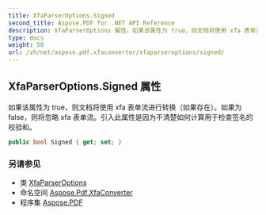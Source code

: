 ```yaml
---
title: XfaParserOptions.Signed
second_title: Aspose.PDF for .NET API Reference
description: XfaParserOptions 属性。如果该属性为 true，则文档将使用 xfa 表单流进行转换（如果存在）。如果为 false，则将忽略 xfa 表单流。引入此属性是因为不清楚如何计算用于检查签名的校验和。
type: docs
weight: 50
url: /zh/net/aspose.pdf.xfaconverter/xfaparseroptions/signed/
---
```

## XfaParserOptions.Signed 属性

如果该属性为 true，则文档将使用 xfa 表单流进行转换（如果存在）。如果为 false，则将忽略 xfa 表单流。引入此属性是因为不清楚如何计算用于检查签名的校验和。

```csharp
public bool Signed { get; set; }
```

### 另请参见

* 类 [XfaParserOptions](../)
* 命名空间 [Aspose.Pdf.XfaConverter](../../../aspose.pdf.xfaconverter/)
* 程序集 [Aspose.PDF](../../../)